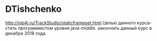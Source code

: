 # DTishchenko
http://job4j.ru/TrackStudio/staticframeset.html
Целью данного курса- стать программистом уровня java-middle.
закончить данный курс в декабре 2018 года.